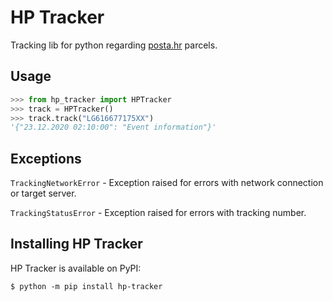# HP Tracker

Tracking lib for python regarding [posta.hr](https://posta.hr) parcels.

## Usage

```python
>>> from hp_tracker import HPTracker
>>> track = HPTracker()
>>> track.track("LG616677175XX")
'{"23.12.2020 02:10:00": "Event information"}'
```

## Exceptions

`TrackingNetworkError` - Exception raised for errors with network connection or target server.

`TrackingStatusError` - Exception raised for errors with tracking number.


## Installing HP Tracker

HP Tracker is available on PyPI:

```console
$ python -m pip install hp-tracker
```